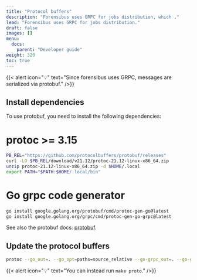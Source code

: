 ```yaml
---
title: "Protocol buffers"
description: "Forensibus uses GRPC for jobs distribution, which ."
lead: "Forensibus uses GRPC for jobs distribution."
draft: false
images: []
menu:
  docs:
    parent: "Developer guide"
weight: 320
toc: true
---
```



{{< alert icon="💡" text="Since forensibus uses GRPC, messages are serialized via protobuf." />}}

## Install dependencies

To use protobuf, you need to install the following dependencies:

# protoc >= 3.15

```bash
PB_REL="https://github.com/protocolbuffers/protobuf/releases"
curl -LO $PB_REL/download/v21.12/protoc-21.12-linux-x86_64.zip
unzip protoc-21.12-linux-x86_64.zip -d $HOME/.local
export PATH="$PATH:$HOME/.local/bin"
```

# Go grpc code generator

```bash
go install google.golang.org/protobuf/cmd/protoc-gen-go@latest
go install google.golang.org/grpc/cmd/protoc-gen-go-grpc@latest
```

See also the protobuf docs: [protobuf](https://grpc.io/docs/protoc-installation/).

## Update the protocol buffers

```bash
protoc --go_out=. --go_opt=paths=source_relative --go-grpc_out=. --go-grpc_opt=paths=source_relative proto/worker/worker.proto
```

{{< alert icon="💡" text="You can instead run `make proto`." />}}
